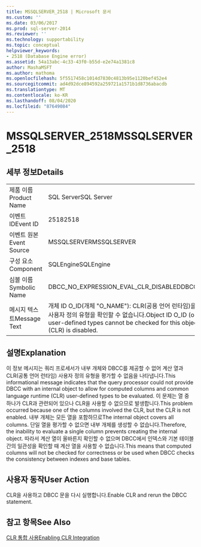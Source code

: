 ```yaml
---
title: MSSQLSERVER_2518 | Microsoft 문서
ms.custom: ''
ms.date: 03/06/2017
ms.prod: sql-server-2014
ms.reviewer: ''
ms.technology: supportability
ms.topic: conceptual
helpviewer_keywords:
- 2518 (Database Engine error)
ms.assetid: 54a13abc-4c33-43f0-b55d-e2e74a1381c8
author: MashaMSFT
ms.author: mathoma
ms.openlocfilehash: 5f5517458c1014d7830c4813b95e1120bef452e4
ms.sourcegitcommit: ad4d92dce894592a259721a1571b1d8736abacdb
ms.translationtype: MT
ms.contentlocale: ko-KR
ms.lasthandoff: 08/04/2020
ms.locfileid: "87649084"
---
```

# <a name="mssqlserver_2518"></a><span data-ttu-id="a4433-102">MSSQLSERVER_2518</span><span class="sxs-lookup"><span data-stu-id="a4433-102">MSSQLSERVER_2518</span></span>
    
## <a name="details"></a><span data-ttu-id="a4433-103">세부 정보</span><span class="sxs-lookup"><span data-stu-id="a4433-103">Details</span></span>  
  
|||  
|-|-|  
|<span data-ttu-id="a4433-104">제품 이름</span><span class="sxs-lookup"><span data-stu-id="a4433-104">Product Name</span></span>|<span data-ttu-id="a4433-105">SQL Server</span><span class="sxs-lookup"><span data-stu-id="a4433-105">SQL Server</span></span>|  
|<span data-ttu-id="a4433-106">이벤트 ID</span><span class="sxs-lookup"><span data-stu-id="a4433-106">Event ID</span></span>|<span data-ttu-id="a4433-107">2518</span><span class="sxs-lookup"><span data-stu-id="a4433-107">2518</span></span>|  
|<span data-ttu-id="a4433-108">이벤트 원본</span><span class="sxs-lookup"><span data-stu-id="a4433-108">Event Source</span></span>|<span data-ttu-id="a4433-109">MSSQLSERVER</span><span class="sxs-lookup"><span data-stu-id="a4433-109">MSSQLSERVER</span></span>|  
|<span data-ttu-id="a4433-110">구성 요소</span><span class="sxs-lookup"><span data-stu-id="a4433-110">Component</span></span>|<span data-ttu-id="a4433-111">SQLEngine</span><span class="sxs-lookup"><span data-stu-id="a4433-111">SQLEngine</span></span>|  
|<span data-ttu-id="a4433-112">심볼 이름</span><span class="sxs-lookup"><span data-stu-id="a4433-112">Symbolic Name</span></span>|<span data-ttu-id="a4433-113">DBCC_NO_EXPRESSION_EVAL_CLR_DISABLED</span><span class="sxs-lookup"><span data-stu-id="a4433-113">DBCC_NO_EXPRESSION_EVAL_CLR_DISABLED</span></span>|  
|<span data-ttu-id="a4433-114">메시지 텍스트</span><span class="sxs-lookup"><span data-stu-id="a4433-114">Message Text</span></span>|<span data-ttu-id="a4433-115">개체 ID O_ID(개체 "O_NAME"): CLR(공용 언어 런타임)을 사용할 수 없으므로 이 개체에 대해 계산 열과 사용자 정의 유형을 확인할 수 없습니다.</span><span class="sxs-lookup"><span data-stu-id="a4433-115">Object ID O_ID (object "O_NAME"): Computed columns and user-defined types cannot be checked for this object because the common language runtime (CLR) is disabled.</span></span>|  
  
## <a name="explanation"></a><span data-ttu-id="a4433-116">설명</span><span class="sxs-lookup"><span data-stu-id="a4433-116">Explanation</span></span>  
 <span data-ttu-id="a4433-117">이 정보 메시지는 쿼리 프로세서가 내부 개체와 DBCC를 제공할 수 없어 계산 열과 CLR(공통 언어 런타임) 사용자 정의 유형을 평가할 수 없음을 나타냅니다.</span><span class="sxs-lookup"><span data-stu-id="a4433-117">This informational message indicates that the query processor could not provide DBCC with an internal object to allow for computed columns and common language runtime (CLR) user-defined types to be evaluated.</span></span> <span data-ttu-id="a4433-118">이 문제는 열 중 하나가 CLR과 관련되어 있으나 CLR을 사용할 수 없으므로 발생합니다.</span><span class="sxs-lookup"><span data-stu-id="a4433-118">This problem occurred because one of the columns involved the CLR, but the CLR is not enabled.</span></span> <span data-ttu-id="a4433-119">내부 개체는 모든 열을 포함하므로</span><span class="sxs-lookup"><span data-stu-id="a4433-119">The internal object covers all columns.</span></span> <span data-ttu-id="a4433-120">단일 열을 평가할 수 없으면 내부 개체를 생성할 수 없습니다.</span><span class="sxs-lookup"><span data-stu-id="a4433-120">Therefore, the inability to evaluate a single column prevents creating the internal object.</span></span> <span data-ttu-id="a4433-121">따라서 계산 열이 올바른지 확인할 수 없으며 DBCC에서 인덱스와 기본 테이블 간의 일관성을 확인할 때 계산 열을 사용할 수 없습니다.</span><span class="sxs-lookup"><span data-stu-id="a4433-121">This means that computed columns will not be checked for correctness or be used when DBCC checks the consistency between indexes and base tables.</span></span>  
  
## <a name="user-action"></a><span data-ttu-id="a4433-122">사용자 동작</span><span class="sxs-lookup"><span data-stu-id="a4433-122">User Action</span></span>  
 <span data-ttu-id="a4433-123">CLR을 사용하고 DBCC 문을 다시 실행합니다.</span><span class="sxs-lookup"><span data-stu-id="a4433-123">Enable CLR and rerun the DBCC statement.</span></span>  
  
## <a name="see-also"></a><span data-ttu-id="a4433-124">참고 항목</span><span class="sxs-lookup"><span data-stu-id="a4433-124">See Also</span></span>  
 [<span data-ttu-id="a4433-125">CLR 통합 사용</span><span class="sxs-lookup"><span data-stu-id="a4433-125">Enabling CLR Integration</span></span>](../clr-integration/clr-integration-enabling.md)  
  
  
